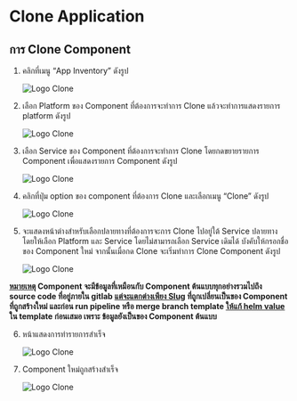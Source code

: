 # Clone Application

## การ Clone Component

1. คลิกที่เมนู “App Inventory” ดังรูป

   ![Logo Clone](/images/usecase/clone-application/cloneApplication1.png)

2. เลือก Platform ของ Component ที่ต้องการจะทำการ Clone แล้วจะทำการแสดงรายการ platform ดังรูป

   ![Logo Clone](/images/usecase/clone-application/cloneApplication2.png)

3. เลือก Service ของ Component ที่ต้องการจะทำการ Clone โดยกดขยายรายการ Component เพื่อแสดงรายการ Component ดังรูป

   ![Logo Clone](/images/usecase/clone-application/cloneApplication3.png)

4. คลิกที่ปุ่ม option ของ component ที่ต้องการ Clone และเลือกเมนู “Clone” ดังรูป

   ![Logo Clone](/images/usecase/clone-application/cloneApplication4.png)

5. จะแสดงหน้าต่างสำหรับเลือกปลายทางที่ต้องการจะการ Clone ไปอยู่ใต้ Service ปลายทาง โดยให้เลือก Platform และ Service โดยไม่สามารถเลือก Service เดิมได้ บังคับให้กรอกชื่อของ Component ใหม่ จากนั้นเมื่อกด Clone จะเริ่มทำการ Clone Component ดังรูป

   ![Logo Clone](/images/usecase/clone-application/cloneApplication5.png)

**<u>หมายเหตุ</u> Component จะมีข้อมูลที่เหมือนกับ Component ต้นแบบทุกอย่างรวมไปถึง source code ที่อยู่ภายใน gitlab <u>แต่จะแตกต่างเพียง Slug</u> ที่ถูกเปลี่ยนเป็นของ Component ที่ถูกสร้างใหม่ และก่อน run pipeline หรือ merge branch template <u>ให้แก้ helm value</u> ใน template ก่อนเสมอ เพราะ ข้อมูลยังเป็นของ Component ต้นแบบ**

6. หน้าแสดงการทำรายการสำเร็จ

   ![Logo Clone](/images/usecase/clone-application/cloneApplication6.png)

7. Component ใหม่ถูกสร้างสำเร็จ

   ![Logo Clone](/images/usecase/clone-application/cloneApplication7.png)
